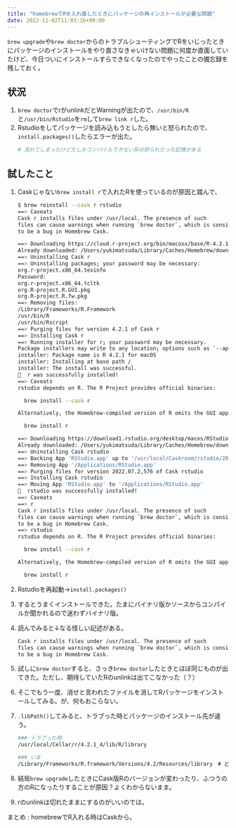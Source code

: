 ```yaml
---
title: "homebrewでRを入れ直したときにパッケージの再インストールが必要な問題"
date: 2022-11-02T11:03:16+09:00
---
```


`brew upgrade`や`brew doctor`からのトラブルシューティングでRをいじったときにパッケージのインストールをやり直さなきゃいけない問題に何度か直面していたけど、今日ついにインストールすらできなくなったのでやったことの備忘録を残しておく。

## 状況
1. `brew doctor`でrがunlinkだとWarningが出たので、`/usr/bin/R`と`/usr/bin/Rstudio`を`rm`して`brew link r`した。
1. Rstudioをしてパッケージを読み込もうとしたら無いと怒られたので、`install.packages()`したらエラーが出た。
	```r
	# 流れてしまったけどたしかコンパイルできない系の怒られだった記憶がある
	```

## 試したこと
1. Caskじゃない`brew install r`で入れたRを使っているのが原因と踏んで、
	```bash
	$ brew reinstall --cask r rstudio
	==> Caveats
	Cask r installs files under /usr/local. The presence of such
	files can cause warnings when running `brew doctor`, which is considered
	to be a bug in Homebrew Cask.
	
	==> Downloading https://cloud.r-project.org/bin/macosx/base/R-4.2.1.pkg
	Already downloaded: /Users/yukimatsuda/Library/Caches/Homebrew/downloads/8d1f21aad50ce25534d706c2c7885528048ce7207abf6357ec4440955cb9f83b--R-4.2.1.pkg
	==> Uninstalling Cask r
	==> Uninstalling packages; your password may be necessary:
	org.r-project.x86_64.texinfo
	Password:
	org.r-project.x86_64.tcltk
	org.R-project.R.GUI.pkg
	org.R-project.R.fw.pkg
	==> Removing files:
	/Library/Frameworks/R.Framework
	/usr/bin/R
	/usr/bin/Rscript
	==> Purging files for version 4.2.1 of Cask r
	==> Installing Cask r
	==> Running installer for r; your password may be necessary.
	Package installers may write to any location; options such as `--appdir` are ignored.
	installer: Package name is R 4.2.1 for macOS
	installer: Installing at base path /
	installer: The install was successful.
	🍺  r was successfully installed!
	==> Caveats
	rstudio depends on R. The R Project provides official binaries:
	
	  brew install --cask r
	
	Alternatively, the Homebrew-compiled version of R omits the GUI app:
	
	  brew install r
	
	==> Downloading https://download1.rstudio.org/desktop/macos/RStudio-2022.07.2-576.dmg
	Already downloaded: /Users/yukimatsuda/Library/Caches/Homebrew/downloads/fceceabc195e09ba1c8dbbfe275255c32b077f60b0267e1ad6c12798164ead19--RStudio-2022.07.2-576.dmg
	==> Uninstalling Cask rstudio
	==> Backing App 'RStudio.app' up to '/usr/local/Caskroom/rstudio/2022.07.2,576/RStudio.app'
	==> Removing App '/Applications/RStudio.app'
	==> Purging files for version 2022.07.2,576 of Cask rstudio
	==> Installing Cask rstudio
	==> Moving App 'RStudio.app' to '/Applications/RStudio.app'
	🍺  rstudio was successfully installed!
	==> Caveats
	==> r
	Cask r installs files under /usr/local. The presence of such
	files can cause warnings when running `brew doctor`, which is considered
	to be a bug in Homebrew Cask.
	==> rstudio
	rstudio depends on R. The R Project provides official binaries:
	
	  brew install --cask r
	
	Alternatively, the Homebrew-compiled version of R omits the GUI app:
	
	  brew install r
	
	```

1. Rstudioを再起動→`install.packages()`
1. するとうまくインストールできた。たまにバイナリ版かソースからコンパイルか聞かれるので迷わずバイナリ版。


1. 読んでみると↓なる怪しい記述がある。
	```bash
	Cask r installs files under /usr/local. The presence of such
    files can cause warnings when running `brew doctor`, which is considered
    to be a bug in Homebrew Cask.
	```

1. 試しに`brew doctor`すると、さっき`brew doctor`したときとほぼ同じものが出てきた。ただし、期待していたRのunlinkは出てこなかった（？）
1. そこでもう一度、消せと言われたファイルを消してRパッケージをインストールしてみる。が、何もおこらない。
1. `.libPath()`してみると、トラブった時とパッケージのインストール先が違う。
	```bash
	### トラブった時
	/usr/local/Cellar/r/4.2.1_4/lib/R/library

	### いま
	/Library/Frameworks/R.framework/Versions/4.2/Resources/library　# どこ？->ルートディレクトリ。cdで行く二つ上。
	```
1. 結局`brew upgrade`したときにCask版Rのバージョンが変わったり、ふつうの方のRになったりすることが原因？よくわからないまま。
1. rのunlinkは切れたままにするのがいいのでは。

まとめ
:	homebrewでR入れる時はCaskから。
